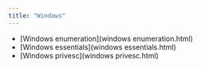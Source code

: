 ```yaml
---
title: "Windows"
---
```


* [Windows enumeration](windows enumeration.html)
* [Windows essentials](windows essentials.html)
* [Windows privesc](windows privesc.html)